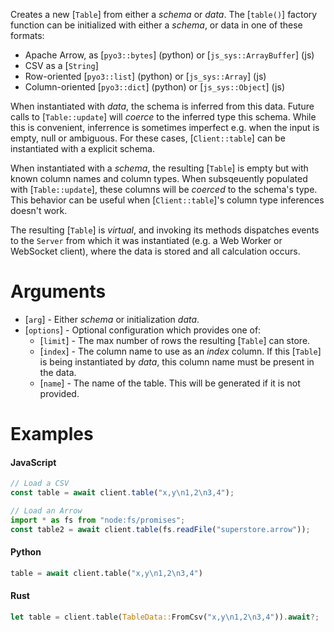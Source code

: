 Creates a new [`Table`] from either a _schema_ or _data_. The [`table()`] factory
function can be initialized with either a _schema_, or data in one of these
formats:

-   Apache Arrow, as [`pyo3::bytes`] (python) or [`js_sys::ArrayBuffer`] (js)
-   CSV as a [`String`]
-   Row-oriented [`pyo3::list`] (python) or [`js_sys::Array`] (js)
-   Column-oriented [`pyo3::dict`] (python) or [`js_sys::Object`] (js)

When instantiated with _data_, the schema is inferred from this data. Future
calls to [`Table::update`] will _coerce_ to the inferred type this schema.
While this is convenient, inferrence is sometimes imperfect e.g. when
the input is empty, null or ambiguous. For these cases, [`Client::table`] can be
instantiated with a explicit schema.

When instantiated with a _schema_, the resulting [`Table`] is empty but with
known column names and column types. When subsqeuently populated with
[`Table::update`], these columns will be _coerced_ to the schema's type. This
behavior can be useful when [`Client::table`]'s column type inferences doesn't work.

The resulting [`Table`] is _virtual_, and invoking its methods dispatches events
to the `Server` from which it was instantiated (e.g. a Web Worker or WebSocket
client), where the data is stored and all calculation occurs.

# Arguments

-   [`arg`] - Either _schema_ or initialization _data_.
-   [`options`] - Optional configuration which provides one of:
    -   [`limit`] - The max number of rows the resulting [`Table`] can store.
    -   [`index`] - The column name to use as an _index_ column. If this [`Table`]
        is being instantiated by _data_, this column name must be present in the
        data.
    -   [`name`] - The name of the table. This will be generated if it is not provided.

# Examples

#### JavaScript

```js
// Load a CSV
const table = await client.table("x,y\n1,2\n3,4");

// Load an Arrow
import * as fs from "node:fs/promises";
const table2 = await client.table(fs.readFile("superstore.arrow"));
```

#### Python

```python
table = await client.table("x,y\n1,2\n3,4")
```

#### Rust

```rust
let table = client.table(TableData::FromCsv("x,y\n1,2\n3,4")).await?;
```
